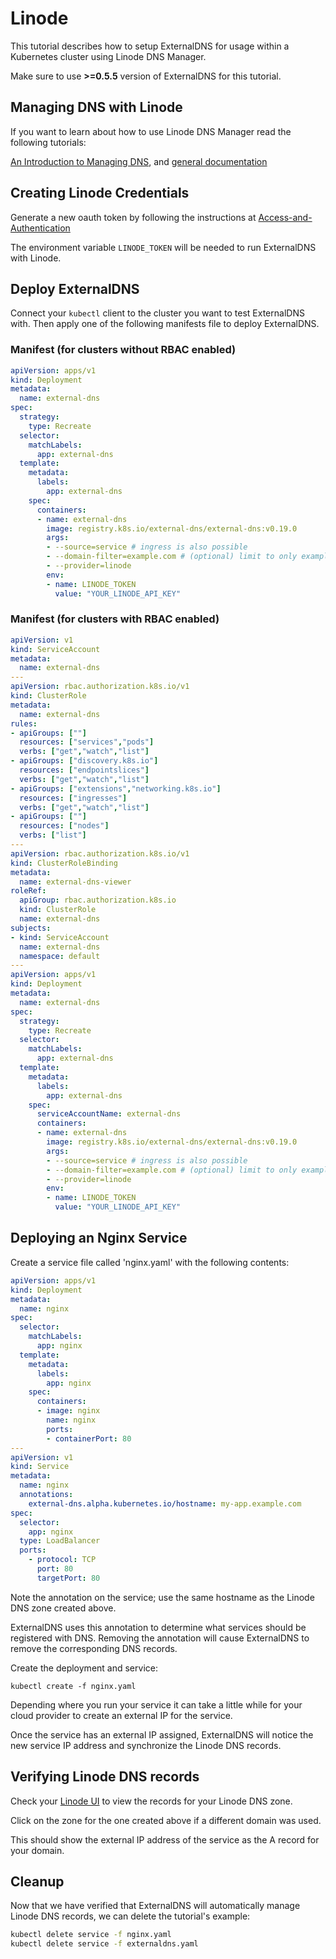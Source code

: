 # Linode

This tutorial describes how to setup ExternalDNS for usage within a Kubernetes cluster using Linode DNS Manager.

Make sure to use **>=0.5.5** version of ExternalDNS for this tutorial.

## Managing DNS with Linode

If you want to learn about how to use Linode DNS Manager read the following tutorials:

[An Introduction to Managing DNS](https://www.linode.com/docs/platform/manager/dns-manager/), and [general documentation](https://www.linode.com/docs/networking/dns/)

## Creating Linode Credentials

Generate a new oauth token by following the instructions at [Access-and-Authentication](https://developers.linode.com/api/v4#section/Access-and-Authentication)

The environment variable `LINODE_TOKEN` will be needed to run ExternalDNS with Linode.

## Deploy ExternalDNS

Connect your `kubectl` client to the cluster you want to test ExternalDNS with.
Then apply one of the following manifests file to deploy ExternalDNS.

### Manifest (for clusters without RBAC enabled)

```yaml
apiVersion: apps/v1
kind: Deployment
metadata:
  name: external-dns
spec:
  strategy:
    type: Recreate
  selector:
    matchLabels:
      app: external-dns
  template:
    metadata:
      labels:
        app: external-dns
    spec:
      containers:
      - name: external-dns
        image: registry.k8s.io/external-dns/external-dns:v0.19.0
        args:
        - --source=service # ingress is also possible
        - --domain-filter=example.com # (optional) limit to only example.com domains; change to match the zone created above.
        - --provider=linode
        env:
        - name: LINODE_TOKEN
          value: "YOUR_LINODE_API_KEY"
```

### Manifest (for clusters with RBAC enabled)

```yaml
apiVersion: v1
kind: ServiceAccount
metadata:
  name: external-dns
---
apiVersion: rbac.authorization.k8s.io/v1
kind: ClusterRole
metadata:
  name: external-dns
rules:
- apiGroups: [""]
  resources: ["services","pods"]
  verbs: ["get","watch","list"]
- apiGroups: ["discovery.k8s.io"]
  resources: ["endpointslices"]
  verbs: ["get","watch","list"]
- apiGroups: ["extensions","networking.k8s.io"]
  resources: ["ingresses"]
  verbs: ["get","watch","list"]
- apiGroups: [""]
  resources: ["nodes"]
  verbs: ["list"]
---
apiVersion: rbac.authorization.k8s.io/v1
kind: ClusterRoleBinding
metadata:
  name: external-dns-viewer
roleRef:
  apiGroup: rbac.authorization.k8s.io
  kind: ClusterRole
  name: external-dns
subjects:
- kind: ServiceAccount
  name: external-dns
  namespace: default
---
apiVersion: apps/v1
kind: Deployment
metadata:
  name: external-dns
spec:
  strategy:
    type: Recreate
  selector:
    matchLabels:
      app: external-dns
  template:
    metadata:
      labels:
        app: external-dns
    spec:
      serviceAccountName: external-dns
      containers:
      - name: external-dns
        image: registry.k8s.io/external-dns/external-dns:v0.19.0
        args:
        - --source=service # ingress is also possible
        - --domain-filter=example.com # (optional) limit to only example.com domains; change to match the zone created above.
        - --provider=linode
        env:
        - name: LINODE_TOKEN
          value: "YOUR_LINODE_API_KEY"
```

## Deploying an Nginx Service

Create a service file called 'nginx.yaml' with the following contents:

```yaml
apiVersion: apps/v1
kind: Deployment
metadata:
  name: nginx
spec:
  selector:
    matchLabels:
      app: nginx
  template:
    metadata:
      labels:
        app: nginx
    spec:
      containers:
      - image: nginx
        name: nginx
        ports:
        - containerPort: 80
---
apiVersion: v1
kind: Service
metadata:
  name: nginx
  annotations:
    external-dns.alpha.kubernetes.io/hostname: my-app.example.com
spec:
  selector:
    app: nginx
  type: LoadBalancer
  ports:
    - protocol: TCP
      port: 80
      targetPort: 80
```

Note the annotation on the service; use the same hostname as the Linode DNS zone created above.

ExternalDNS uses this annotation to determine what services should be registered with DNS. Removing the annotation will cause ExternalDNS to remove the corresponding DNS records.

Create the deployment and service:

```console
kubectl create -f nginx.yaml
```

Depending where you run your service it can take a little while for your cloud provider to create an external IP for the service.

Once the service has an external IP assigned, ExternalDNS will notice the new service IP address and synchronize the Linode DNS records.

## Verifying Linode DNS records

Check your [Linode UI](https://cloud.linode.com/domains) to view the records for your Linode DNS zone.

Click on the zone for the one created above if a different domain was used.

This should show the external IP address of the service as the A record for your domain.

## Cleanup

Now that we have verified that ExternalDNS will automatically manage Linode DNS records, we can delete the tutorial's example:

```sh
kubectl delete service -f nginx.yaml
kubectl delete service -f externaldns.yaml
```
